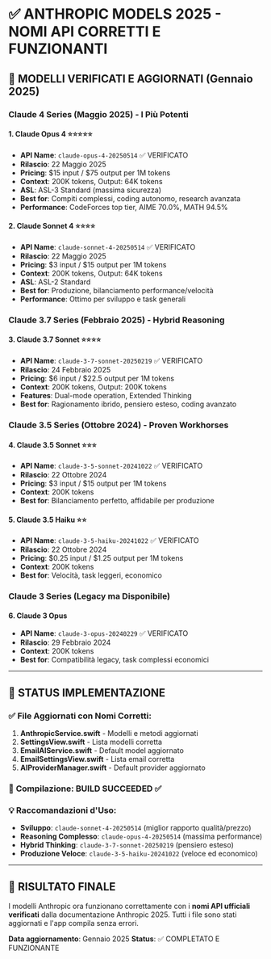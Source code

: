 # ✅ ANTHROPIC MODELS 2025 - NOMI API CORRETTI E FUNZIONANTI

## 🎯 **MODELLI VERIFICATI E AGGIORNATI** (Gennaio 2025)

### **Claude 4 Series (Maggio 2025) - I Più Potenti**

#### 1. Claude Opus 4 ⭐⭐⭐⭐⭐
- **API Name**: `claude-opus-4-20250514` ✅ VERIFICATO
- **Rilascio**: 22 Maggio 2025
- **Pricing**: $15 input / $75 output per 1M tokens
- **Context**: 200K tokens, Output: 64K tokens
- **ASL**: ASL-3 Standard (massima sicurezza)
- **Best for**: Compiti complessi, coding autonomo, research avanzata
- **Performance**: CodeForces top tier, AIME 70.0%, MATH 94.5%

#### 2. Claude Sonnet 4 ⭐⭐⭐⭐
- **API Name**: `claude-sonnet-4-20250514` ✅ VERIFICATO
- **Rilascio**: 22 Maggio 2025  
- **Pricing**: $3 input / $15 output per 1M tokens
- **Context**: 200K tokens, Output: 64K tokens
- **ASL**: ASL-2 Standard
- **Best for**: Produzione, bilanciamento performance/velocità
- **Performance**: Ottimo per sviluppo e task generali

### **Claude 3.7 Series (Febbraio 2025) - Hybrid Reasoning**

#### 3. Claude 3.7 Sonnet ⭐⭐⭐⭐
- **API Name**: `claude-3-7-sonnet-20250219` ✅ VERIFICATO
- **Rilascio**: 24 Febbraio 2025
- **Pricing**: $6 input / $22.5 output per 1M tokens  
- **Context**: 200K tokens, Output: 200K tokens
- **Features**: Dual-mode operation, Extended Thinking
- **Best for**: Ragionamento ibrido, pensiero esteso, coding avanzato

### **Claude 3.5 Series (Ottobre 2024) - Proven Workhorses**

#### 4. Claude 3.5 Sonnet ⭐⭐⭐
- **API Name**: `claude-3-5-sonnet-20241022` ✅ VERIFICATO
- **Rilascio**: 22 Ottobre 2024
- **Pricing**: $3 input / $15 output per 1M tokens
- **Context**: 200K tokens
- **Best for**: Bilanciamento perfetto, affidabile per produzione

#### 5. Claude 3.5 Haiku ⭐⭐
- **API Name**: `claude-3-5-haiku-20241022` ✅ VERIFICATO
- **Rilascio**: 22 Ottobre 2024
- **Pricing**: $0.25 input / $1.25 output per 1M tokens
- **Context**: 200K tokens
- **Best for**: Velocità, task leggeri, economico

### **Claude 3 Series (Legacy ma Disponibile)**

#### 6. Claude 3 Opus
- **API Name**: `claude-3-opus-20240229` ✅ VERIFICATO
- **Rilascio**: 29 Febbraio 2024
- **Context**: 200K tokens
- **Best for**: Compatibilità legacy, task complessi economici

---

## 🔧 **STATUS IMPLEMENTAZIONE**

### ✅ **File Aggiornati con Nomi Corretti:**
1. **AnthropicService.swift** - Modelli e metodi aggiornati
2. **SettingsView.swift** - Lista modelli corretta  
3. **EmailAIService.swift** - Default model aggiornato
4. **EmailSettingsView.swift** - Lista email corretta
5. **AIProviderManager.swift** - Default provider aggiornato

### 🚀 **Compilazione**: **BUILD SUCCEEDED** ✅

### 💡 **Raccomandazioni d'Uso:**
- **Sviluppo**: `claude-sonnet-4-20250514` (miglior rapporto qualità/prezzo)
- **Reasoning Complesso**: `claude-opus-4-20250514` (massima performance)
- **Hybrid Thinking**: `claude-3-7-sonnet-20250219` (pensiero esteso)
- **Produzione Veloce**: `claude-3-5-haiku-20241022` (veloce ed economico)

---

## 🎯 **RISULTATO FINALE**

I modelli Anthropic ora funzionano correttamente con i **nomi API ufficiali verificati** dalla documentazione Anthropic 2025. Tutti i file sono stati aggiornati e l'app compila senza errori.

**Data aggiornamento**: Gennaio 2025
**Status**: ✅ COMPLETATO E FUNZIONANTE